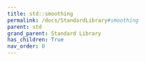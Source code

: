 ```yaml
---
title: std::smoothing
permalink: /docs/StandardLibrary#smoothing
parent: std
grand_parent: Standard Library
has_children: True
nav_order: 0
---
```

